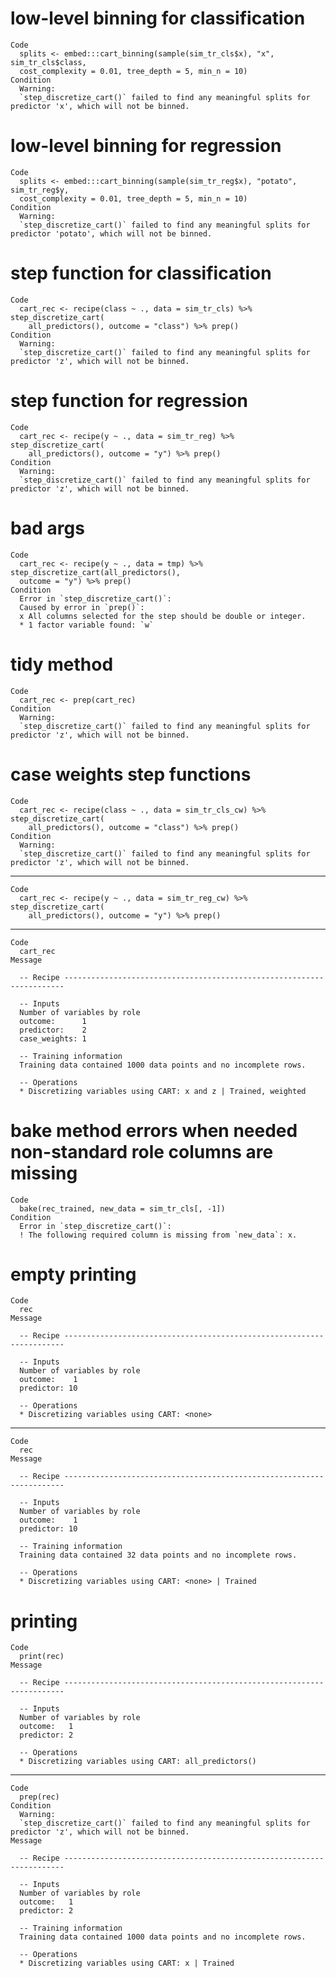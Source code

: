 # low-level binning for classification

    Code
      splits <- embed:::cart_binning(sample(sim_tr_cls$x), "x", sim_tr_cls$class,
      cost_complexity = 0.01, tree_depth = 5, min_n = 10)
    Condition
      Warning:
      `step_discretize_cart()` failed to find any meaningful splits for predictor 'x', which will not be binned.

# low-level binning for regression

    Code
      splits <- embed:::cart_binning(sample(sim_tr_reg$x), "potato", sim_tr_reg$y,
      cost_complexity = 0.01, tree_depth = 5, min_n = 10)
    Condition
      Warning:
      `step_discretize_cart()` failed to find any meaningful splits for predictor 'potato', which will not be binned.

# step function for classification

    Code
      cart_rec <- recipe(class ~ ., data = sim_tr_cls) %>% step_discretize_cart(
        all_predictors(), outcome = "class") %>% prep()
    Condition
      Warning:
      `step_discretize_cart()` failed to find any meaningful splits for predictor 'z', which will not be binned.

# step function for regression

    Code
      cart_rec <- recipe(y ~ ., data = sim_tr_reg) %>% step_discretize_cart(
        all_predictors(), outcome = "y") %>% prep()
    Condition
      Warning:
      `step_discretize_cart()` failed to find any meaningful splits for predictor 'z', which will not be binned.

# bad args

    Code
      cart_rec <- recipe(y ~ ., data = tmp) %>% step_discretize_cart(all_predictors(),
      outcome = "y") %>% prep()
    Condition
      Error in `step_discretize_cart()`:
      Caused by error in `prep()`:
      x All columns selected for the step should be double or integer.
      * 1 factor variable found: `w`

# tidy method

    Code
      cart_rec <- prep(cart_rec)
    Condition
      Warning:
      `step_discretize_cart()` failed to find any meaningful splits for predictor 'z', which will not be binned.

# case weights step functions

    Code
      cart_rec <- recipe(class ~ ., data = sim_tr_cls_cw) %>% step_discretize_cart(
        all_predictors(), outcome = "class") %>% prep()
    Condition
      Warning:
      `step_discretize_cart()` failed to find any meaningful splits for predictor 'z', which will not be binned.

---

    Code
      cart_rec <- recipe(y ~ ., data = sim_tr_reg_cw) %>% step_discretize_cart(
        all_predictors(), outcome = "y") %>% prep()

---

    Code
      cart_rec
    Message
      
      -- Recipe ----------------------------------------------------------------------
      
      -- Inputs 
      Number of variables by role
      outcome:      1
      predictor:    2
      case_weights: 1
      
      -- Training information 
      Training data contained 1000 data points and no incomplete rows.
      
      -- Operations 
      * Discretizing variables using CART: x and z | Trained, weighted

# bake method errors when needed non-standard role columns are missing

    Code
      bake(rec_trained, new_data = sim_tr_cls[, -1])
    Condition
      Error in `step_discretize_cart()`:
      ! The following required column is missing from `new_data`: x.

# empty printing

    Code
      rec
    Message
      
      -- Recipe ----------------------------------------------------------------------
      
      -- Inputs 
      Number of variables by role
      outcome:    1
      predictor: 10
      
      -- Operations 
      * Discretizing variables using CART: <none>

---

    Code
      rec
    Message
      
      -- Recipe ----------------------------------------------------------------------
      
      -- Inputs 
      Number of variables by role
      outcome:    1
      predictor: 10
      
      -- Training information 
      Training data contained 32 data points and no incomplete rows.
      
      -- Operations 
      * Discretizing variables using CART: <none> | Trained

# printing

    Code
      print(rec)
    Message
      
      -- Recipe ----------------------------------------------------------------------
      
      -- Inputs 
      Number of variables by role
      outcome:   1
      predictor: 2
      
      -- Operations 
      * Discretizing variables using CART: all_predictors()

---

    Code
      prep(rec)
    Condition
      Warning:
      `step_discretize_cart()` failed to find any meaningful splits for predictor 'z', which will not be binned.
    Message
      
      -- Recipe ----------------------------------------------------------------------
      
      -- Inputs 
      Number of variables by role
      outcome:   1
      predictor: 2
      
      -- Training information 
      Training data contained 1000 data points and no incomplete rows.
      
      -- Operations 
      * Discretizing variables using CART: x | Trained

